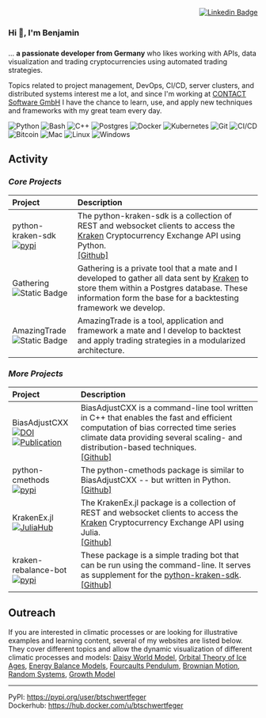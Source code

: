 <div align=right>

[![Linkedin Badge](https://img.shields.io/badge/-LinkedIn-blue?style=flat-square&logo=Linkedin&logoColor=white&link=https://www.linkedin.com/in/benjamin-thomas-schwertfeger/)](https://www.linkedin.com/in/benjamin-thomas-schwertfeger/)

<!-- [![Hits](https://hits.seeyoufarm.com/api/count/incr/badge.svg?url=https%3A%2F%2Fwww.linkedin.com%2Fin%2Fbenjamin-thomas-schwertfeger%2F&count_bg=%23000000&title_bg=%23555555&icon=&icon_color=%23E7E7E7&title=views&edge_flat=false)](https://hits.seeyoufarm.com) -->

</div>

### Hi 👋, I'm Benjamin

<h3 align="center"></h3>

… **a passionate developer from Germany** who likes working with APIs, data visualization and trading cryptocurrencies using automated trading strategies.

Topics related to project management, DevOps, CI/CD, server clusters, and distributed systems interest me a lot, and since I'm working at [CONTACT Software GmbH](https://www.contact-software.com/de/) I have the chance to learn, use, and apply new techniques and frameworks with my great team every day.

<!-- ## Languages and Tools -->

<!-- <p align="left">
<a href="https://github.com/dsdanielpark">
  <img height="180em" src="https://github-readme-stats-eight-theta.vercel.app/api?username=btschwertfeger&show_icons=true&theme=nord&include_all_commits=true&count_private=true"/>
  <!-- <img height="180em" src="https://github-readme-stats-eight-theta.vercel.app/api/top-langs/?username=btschwertfeger&layout=compact&langs_count=8&theme=nord"/>
</a> -->
</p>

![Python](https://img.shields.io/badge/-Python-black?style=flat-square&logo=Python)
![Bash](https://img.shields.io/badge/-Bash-black?style=flat-square&logo=gnu-bash&logoColor=green)
![C++](https://img.shields.io/badge/-C++-black?style=flat-square&logo=c%2B%2B&logoColor=blue)
![Postgres](https://img.shields.io/badge/-Postgres-black?style=flat-square&logo=PostgreSQL)
![Docker](https://img.shields.io/badge/-Docker-black?style=flat-square&logo=Docker)
![Kubernetes](https://img.shields.io/badge/-Kubernetes-black?style=flat-square&logo=Kubernetes)
![Git](https://img.shields.io/badge/-Git-black?style=flat-square&logo=git)
![CI/CD](https://img.shields.io/badge/-CI/CD-black?style=flat-square&logo=githubactions) ![Bitcoin](https://img.shields.io/badge/-Bitcoin-black?style=flat-square&logo=Bitcoin)
![Mac](https://img.shields.io/badge/-Mac-black?style=flat-square&logo=apple)
![Linux](https://img.shields.io/badge/-Linux-black?style=flat-square&logo=linux)
![Windows](https://img.shields.io/badge/-Windows-black?style=flat-square&logo=windows)

## Activity

### _Core Projects_

| Project                                                                                                                                   | Description                                                                                                                                                                                                                                             |
| :---------------------------------------------------------------------------------------------------------------------------------------- | :------------------------------------------------------------------------------------------------------------------------------------------------------------------------------------------------------------------------------------------------------ |
| python-kraken-sdk <br> [![pypi](https://img.shields.io/badge/pypi-python--kraken--sdk-blue)](https://pypi.org/project/python-kraken-sdk/) | The python-kraken-sdk is a collection of REST and websocket clients to access the <a href="https://kraken.com" target="_blank">Kraken</a> Cryptocurrency Exchange API using Python.<br> [[Github]](https://github.com/btschwertfeger/python-kraken-sdk) |
| Gathering <br>![Static Badge](https://img.shields.io/badge/project-a?label=private&labelColor=black&color=orange)                         | Gathering is a private tool that a mate and I developed to gather all data sent by [Kraken](https://kraken.com) to store them within a Postgres database. These information form the base for a backtesting framework we develop.                       |
| AmazingTrade <br>![Static Badge](https://img.shields.io/badge/project-a?label=private&labelColor=black&color=orange)                      | AmazingTrade is a tool, application and framework a mate and I develop to backtest and apply trading strategies in a modularized architecture.                                                                                                          |

### _More Projects_

| Project                                                                                                                                                                                                                                                                     | Description                                                                                                                                                                                                                                                                  |
| :-------------------------------------------------------------------------------------------------------------------------------------------------------------------------------------------------------------------------------------------------------------------------- | :--------------------------------------------------------------------------------------------------------------------------------------------------------------------------------------------------------------------------------------------------------------------------- |
| BiasAdjustCXX <br> [![DOI](https://zenodo.org/badge/495881923.svg)](https://zenodo.org/badge/latestdoi/495881923) <br> [![Publication](https://img.shields.io/badge/Publication-doi.org%2F10.1016%2Fj.softx.2023.101379-blue)](https://doi.org/10.1016/j.softx.2023.101379) | BiasAdjustCXX is a command-line tool written in C++ that enables the fast and efficient computation of bias corrected time series climate data providing several scaling- and distribution-based techniques. <br>[[Github]](https://github.com/btschwertfeger/BiasAdjustCXX) |
| python-cmethods <br> [![pypi](https://img.shields.io/badge/pypi-python--cmethods-blue)](https://pypi.org/project/python-cmethods/)                                                                                                                                          | The python-cmethods package is similar to BiasAdjustCXX -- but written in Python. <br>[[Github]](https://github.com/btschwertfeger/python-cmethods)                                                                                                                          |
| KrakenEx.jl <br> [![JuliaHub](https://img.shields.io/badge/JuliaHub-KrakenEx.jl-blue)](https://juliahub.com/ui/Packages/KrakenEx/C18NY/1.0.0)                                                                                                                               | The KrakenEx.jl package is a collection of REST and websocket clients to access the <a href="https://kraken.com" target="_blank">Kraken</a> Cryptocurrency Exchange API using Julia.<br> [[Github]](https://github.com/btschwertfeger/KrakenEx.jl)                           |
| kraken-rebalance-bot <br> [![pypi](https://img.shields.io/badge/pypi-kraken--rebalance--bot-blue)](https://pypi.org/project/kraken-rebalance-bot/)                                                                                                                          | These package is a simple trading bot that can be run using the command-line. It serves as supplement for the [python-kraken-sdk](https://pypi.org/project/python-kraken-sdk/). <br> [[Github]](https://github.com/btschwertfeger/kraken-rebalance-bot)                      |

## Outreach

If you are interested in climatic processes or are looking for illustrative examples and learning content, several of my websites are listed below. They cover different topics and allow the dynamic visualization of different climatic processes and models:
<a href="https://www.awi.de/fileadmin/user_upload/AWI/Forschung/Klimawissenschaft/Dynamik_des_Palaeoklimas/DaisyWorld/index.html" target='_blank'>Daisy World Model</a>,
<a href="https://www.awi.de/fileadmin/user_upload/AWI/Forschung/Klimawissenschaft/Dynamik_des_Palaeoklimas/OrbitalTheoryOfIceAges/index.html" target='_blank'>Orbital Theory of Ice Ages</a>,
<a href="https://www.awi.de/fileadmin/user_upload/AWI/Forschung/Klimawissenschaft/Dynamik_des_Palaeoklimas/EnergyBalanceModels/index.html" target='_blank'>Energy Balance Models</a>,
<a href="https://github.com/btschwertfeger/Foucaults-Pendulum-Website" target='_blank'>Fourcaults Pendulum</a>,
<a href="https://www.awi.de/fileadmin/user_upload/AWI/Forschung/Klimawissenschaft/Dynamik_des_Palaeoklimas/BrownianMotion/index.html" target='_blank'>Brownian Motion</a>,
<a href="https://www.awi.de/fileadmin/user_upload/AWI/Forschung/Klimawissenschaft/Dynamik_des_Palaeoklimas/RandomSystems/index.html" target='_blank'>Random Systems</a>,
<a href="https://b-schwertfeger.de/projects/awi-work/GrowthModel" target='_blank'>Growth Model</a>

<!-- ---

<div align="center" style="display: flex; align-items: center; justify-content:center; mind-width:300px;">
  <a href="https://github.com/anuraghazra/github-readme-stats"><img src="https://github-readme-stats.vercel.app/api?username=btschwertfeger&show_icons=true&theme=gotham" alt="btschwertfeger" title="GitHub-Stats" style="max-height: 100%; width: auto;" /></a>
</div> -->

---

<!-- Stackoverflow: <a href="https://stackoverflow.com/users/13618168/benjamin-t-schwertfeger" target="_blank"> https://stackoverflow.com/users/13618168/benjamin-t-schwertfeger</a> <br> -->

PyPI: <a href="https://pypi.org/user/btschwertfeger/" target="_blank">https://pypi.org/user/btschwertfeger</a> <br>
Dockerhub: <a href="https://hub.docker.com/u/btschwertfeger" target="_blank">https://hub.docker.com/u/btschwertfeger</a> <br>

<!-- GitLab: <a href="https://gitlab.hzdr.de/benjamin.schwertfeger">https://gitlab.hzdr.de/benjamin.schwertfeger</a> <br>-->
